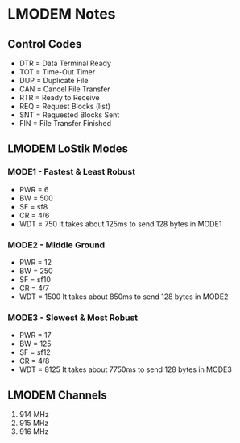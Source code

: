 # LMODEM Notes

## Control Codes
* DTR = Data Terminal Ready
* TOT = Time-Out Timer
* DUP = Duplicate File
* CAN = Cancel File Transfer 
* RTR = Ready to Receive
* REQ = Request Blocks (list)
* SNT = Requested Blocks Sent
* FIN = File Transfer Finished

## LMODEM LoStik Modes

### MODE1 - Fastest & Least Robust
* PWR = 6
* BW = 500
* SF = sf8
* CR = 4/6
* WDT = 750
It takes about 125ms to send 128 bytes in MODE1

### MODE2 - Middle Ground
* PWR = 12
* BW = 250
* SF = sf10
* CR = 4/7
* WDT = 1500
It takes about 850ms to send 128 bytes in MODE2

### MODE3 - Slowest & Most Robust
* PWR = 17
* BW = 125
* SF = sf12
* CR = 4/8
* WDT = 8125
It takes about 7750ms to send 128 bytes in MODE3

## LMODEM Channels
1. 914 MHz
2. 915 MHz
3. 916 MHz